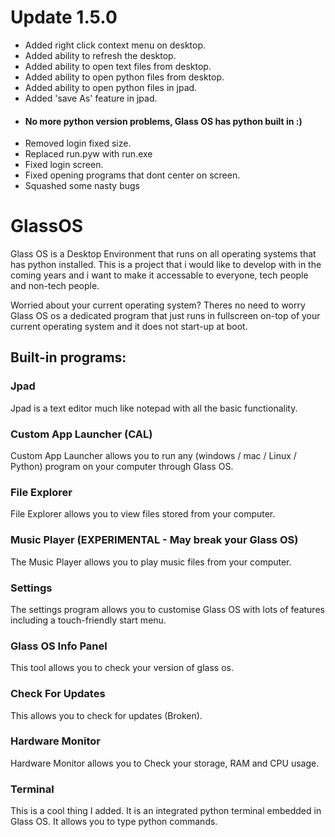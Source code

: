 # Update 1.5.0
* Added right click context menu on desktop.
* Added ability to refresh the desktop.
* Added ability to open text files from desktop.
* Added ability to open python files from desktop.
* Added ability to open python files in jpad.
* Added 'save As' feature in jpad.
* #### No more python version problems, Glass OS has python built in :)
* Removed login fixed size.
* Replaced run.pyw with run.exe
* Fixed login screen.
* Fixed opening programs that dont center on screen.
* Squashed some nasty bugs

# GlassOS
Glass OS is a Desktop Environment that runs on all operating systems that has python installed. This is a project that i would like to develop with in the coming years and i want to make it accessable to everyone, tech people and non-tech people.

Worried about your current operating system?
Theres no need to worry Glass OS os a dedicated program that just runs in fullscreen on-top of your current operating system and it does not start-up at boot.

## Built-in programs:

### Jpad
Jpad is a text editor much like notepad with all the basic functionality.

### Custom App Launcher (CAL)
Custom App Launcher allows you to run any (windows / mac / Linux / Python) program on your computer through Glass OS.

### File Explorer
File Explorer allows you to view files stored from your computer.

### Music Player (EXPERIMENTAL - May break your Glass OS)
The Music Player allows you to play music files from your computer.

### Settings
The settings program allows you to customise Glass OS with lots of features including a touch-friendly start menu.

### Glass OS Info Panel
This tool allows you to check your version of glass os.

### Check For Updates
This allows you to check for updates (Broken).

### Hardware Monitor
Hardware Monitor allows you to Check your storage, RAM and CPU usage.

### Terminal
This is a cool thing I added. It is an integrated python terminal embedded in Glass OS. It allows you to type python commands.
